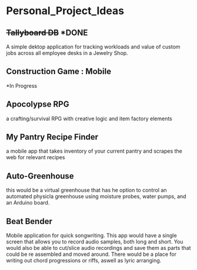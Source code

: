# Personal_Project_Ideas


## ~~Tallyboard DB~~ *DONE
A simple dektop application for tracking workloads and value of custom jobs across all employee desks in a Jewelry Shop.

## Construction Game : Mobile
*In Progress

## Apocolypse RPG
a crafting/survival RPG with creative logic and item factory elements

## My Pantry Recipe Finder
a mobile app that takes inventory of your current pantry and scrapes the web for relevant recipes

## Auto-Greenhouse
this would be a virtual greenhouse that has he option to control an automated physicla greenhouse using moisture probes, water pumps, and an Arduino board. 

## Beat Bender
Mobile application for quick songwriting.
This app would have a single screen that allows you to record audio samples, both long and short.
You would also be able to cut/slice audio recordings and save them as parts that could be re assembled and moved around.
There would be a place for writing out chord progressions or riffs, aswell as lyric arranging.
